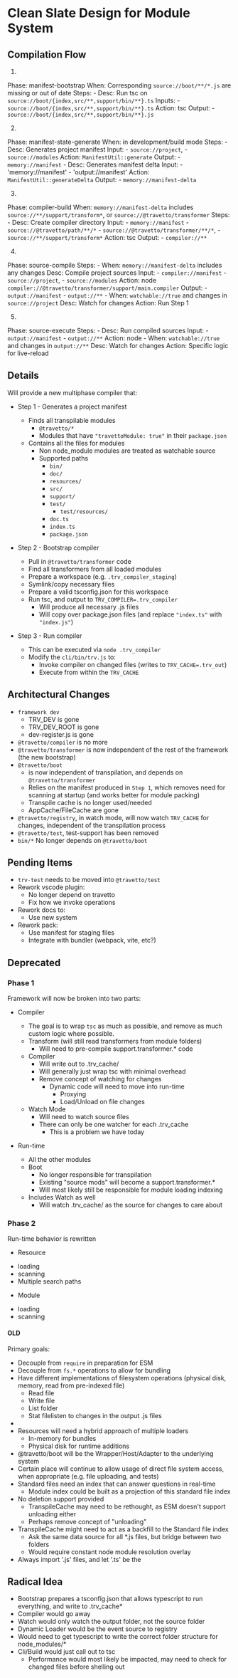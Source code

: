 # Clean Slate Design for Module System

## Compilation Flow
1. 
  Phase: manifest-bootstrap
  When: Corresponding `source://boot/**/*.js` are missing or out of date
  Steps:
    -
      Desc: Run tsc on `source://boot/{index,src/**,support/bin/**}.ts`
      Inputs:
        - `source://boot/{index,src/**,support/bin/**}.ts`
      Action: tsc
      Output: 
        - `source://boot/{index,src/**,support/bin/**}.js`

2.
  Phase: manifest-state-generate
  When: in development/build mode
  Steps:
    -
      Desc: Generates project manifest
      Input: 
        - `source://project`,
        - `source://modules`
      Action: `ManifestUtil::generate`
      Output: 
        - `memory://manifest`
    - 
      Desc: Generates manifest delta
      Input:
        - 'memory://manifest'
        - 'output://manifest'
      Action: `ManifestUtil::generateDelta`
      Output:
        - `memory://manifest-delta`    

3. 
  Phase: compiler-build
  When: `memory://manifest-delta` includes `source://**/support/transform*`, or `source://@travetto/transformer`
  Steps:
    - 
      Desc: Create compiler directory
      Input: 
        - `memory://manifest`
        - `source://@travetto/path/**/*`
        - `source://@travetto/transformer/**/*`,
        - `source://**/support/transform*`
      Action: tsc
      Output: 
        - `compiler://**`

4. 
  Phase: source-compile
  Steps:
    -
      When: `memory://manifest-delta` includes any changes
      Desc: Compile project sources
      Input: 
        - `compiler://manifest`
        - `source://project`,
        - `source://modules`
      Action: node `compiler://@travetto/transformer/support/main.compiler`
      Output: 
        - `output://manifest`
        - `output://**`
    - 
      When: `watchable://true` and changes in `source://project`
      Desc: Watch for changes
      Action: Run Step 1

5. 
  Phase: source-execute
  Steps:
    -
      Desc: Run compiled sources
      Input:
        - `output://manifest`
        - `output://**`
      Action: node
    - 
      When: `watchable://true` and changes in `output://**`
      Desc: Watch for changes
      Action: Specific logic for live-reload


## Details
Will provide a new multiphase compiler that:
* Step 1 - Generates a project manifest
   - Finds all transpilable modules
      - `@travetto/*`
      - Modules that have `"travettoModule: true"` in their `package.json`
   - Contains all the files for modules
      - Non node_module modules are treated as watchable source
      - Supported paths
        * `bin/`
        * `doc/`
        * `resources/`
        * `src/` 
        * `support/`
        * `test/`
          * `test/resources/`
        * `doc.ts`
        * `index.ts`
        * `package.json`
* Step 2 - Bootstrap compiler
  - Pull in `@travetto/transformer` code
  - Find all transformers from all loaded modules
  - Prepare a workspace (e.g. `.trv_compiler_staging`)
  - Symlink/copy necessary files
  - Prepare a valid tsconfig.json for this workspace
  - Run tsc, and output to `TRV_COMPILER=.trv_compiler`
     * Will produce all necessary .js files
     * Will copy over package.json files (and replace `"index.ts"` with `"index.js"`)

* Step 3 - Run compiler
  - This can be executed via `node .trv_compiler`
  - Modify the `cli/bin/trv.js` to:
     * Invoke compiler on changed files (writes to `TRV_CACHE=.trv_out`)
     * Execute from within the `TRV_CACHE`

## Architectural Changes
* `framework dev`
   * TRV_DEV is gone
   * TRV_DEV_ROOT is gone
   * dev-register.js is gone   
* `@travetto/compiler` is no more
* `@travetto/transformer` is now independent of the rest of the framework (the new bootstrap)
* `@travetto/boot` 
   - is now independent of transpilation, and depends on `@travetto/transformer`
   - Relies on the manifest produced in `Step 1`, which removes need for scanning at startup (and works better for module packing)
   - Transpile cache is no longer used/needed
   - AppCache/FileCache are gone
* `@travetto/registry`, in watch mode, will now watch `TRV_CACHE` for changes, independent of the transpilation process
* `@travetto/test`, test-support has been removed
* `bin/*` No longer depends on `@travetto/boot`


## Pending Items
- `trv-test` needs to be moved into `@travetto/test`
- Rework vscode plugin:
   * No longer depend on travetto
   * Fix how we invoke operations
- Rework docs to:
   * Use new system
- Rework pack:
   * Use manifest for staging files
   * Integrate with bundler (webpack, vite, etc?)

## Deprecated

### Phase 1
Framework will now be broken into two parts:
* Compiler
  - The goal is to wrap `tsc` as much as possible, and remove as much custom logic where possible.
  - Transform (will still read transformers from module folders)
    - Will need to pre-compile support.transformer.* code
  - Compiler 
    - Will write out to .trv_cache/<full path>
    - Will generally just wrap tsc with minimal overhead
    - Remove concept of watching for changes
       - Dynamic code will need to move into run-time
         - Proxying
         - Load/Unload on file changes
  - Watch Mode
    - Will need to watch source files
    - There can only be one watcher for each .trv_cache
       * This is a problem we have today

* Run-time
  - All the other modules
  - Boot
    - No longer responsible for transpilation
    - Existing "source mods" will become a support.transformer.*
    - Will most likely still be responsible for module loading indexing
  - Includes Watch as well
    * Will watch .trv_cache/<full path> as the source for changes to care about


### Phase 2
Run-time behavior is rewritten
  - Resource 
   * loading
   * scanning
   * Multiple search paths
  - Module 
   * loading
   * scanning















#### OLD
Primary goals:
* Decouple from `require` in preparation for ESM
* Decouple from `fs.*` operations to allow for bundling
* Have different implementations of filesystem operations (physical disk, memory, read from pre-indexed file)
   * Read file
   * Write file
   * List folder
   * Stat filelisten to changes in the output .js files
* 
* Resources will need a hybrid approach of multiple loaders
   * In-memory for bundles
   * Physical disk for runtime additions
* @travetto/boot will be the Wrapper/Host/Adapter to the underlying system
* Certain place will continue to allow usage of direct file system access, when appropriate (e.g. file uploading, and tests)
* Standard files need an index that can answer questions in real-time
   * Module index could be built as a projection of this standard file index
* No deletion support provided
   * TranspileCache may need to be rethought, as ESM doesn't support unloading either
   * Perhaps remove concept of "unloading"
* TranspileCache might need to act as a backfill to the Standard file index
   * Ask the same data source for all *.js files, but bridge between two folders
   * Would require constant node module resolution overlay
* Always import '.js' files, and let '.ts' be the 

## Radical Idea
* Bootstrap prepares a tsconfig.json that allows typescript to run everything, and write to .trv_cache*
* Compiler would go away
* Watch would only watch the output folder, not the source folder
* Dynamic Loader would be the event source to registry
* Would need to get typescript to write the correct folder structure for node_modules/*
* Cli/Build would just call out to tsc
   * Performance would most likely be impacted, may need to check for changed files before shelling out
